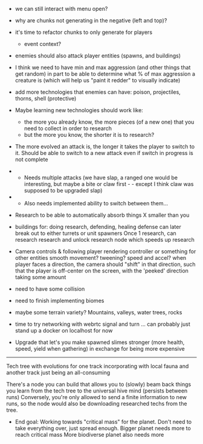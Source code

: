 - we can still interact with menu open?

- why are chunks not generating in the negative (left and top)?

- it's time to refactor chunks to only generate for players
    - event context?

- enemies should also attack player entities (spawns, and buildings)

- I think we need to have min and max aggression (and other things that get random)
in part to be able to determine what % of max aggression a creature is
(which will help us "paint it redder" to visually indicate)

- add more technologies that enemies can have:
    poison, projectiles, thorns, shell (protective)

- Maybe learning new technologies should work like:
    - the more you already know, the more pieces (of a new one) that you need to collect in order to research
    - but the more you know, the shorter it is to research?

- The more evolved an attack is, the longer it takes the player to switch to it.
Should be able to switch to a new attack even if switch in progress is not complete
- - Needs multiple attacks (we have slap, a ranged one would be interesting, but maybe a bite or claw first - - except I think claw was supposed to be upgraded slap)
- - Also needs implemented ability to switch between them...

- Research to be able to automatically absorb things X smaller than you

- buildings for: doing research, defending, healing
defense can later break out to either turrets or unit spawners
Once 1 research, can research research and unlock research node which speeds up research

- Camera controls & following player
    rendering controller or something for other entities
    smooth movement? tweening? speed and accel?
    when player faces a direction, the camera should "shift" in that direction, such that the player is off-center on the screen, with the 'peeked' direction taking some amount

- need to have some collision

- need to finish implementing biomes

- maybe some terrain variety? Mountains, valleys, water
trees, rocks

- time to try networking with webrtc signal and turn ... can probably just stand up a docker on localhost for now

- Upgrade that let's you make spawned slimes stronger (more health, speed, yield when gathering) in exchange for being more expensive

---

Tech tree with evolutions for one track incorporating with local fauna
and another track just being an all-consuming

There's a node you can build that allows you to (slowly) beam back things you learn from the tech tree to the universal hive mind (persists between runs)
Conversely, you're only allowed to send a finite information to new runs, so the node would also be downloading researched techs from the tree.

- End goal:
    Working towards "critical mass" for the planet. Don't need to take everything over, just spread enough. 
    Bigger planet needs more to reach critical mass 
    More biodiverse planet also needs more
    